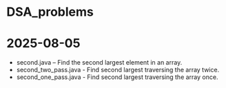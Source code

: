 # DSA_problems
# 2025-08-05
- second.java – Find the second largest element in an array.
- second_two_pass.java - Find second largest traversing the array twice.
- second_one_pass.java - Find second largest traversing the array once.
